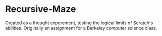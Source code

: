 # Recursive-Maze
Created as a thought experement, testing the logical limits of Scratch's abilities. Originally an assignment for a Berkeley computer science class. 
